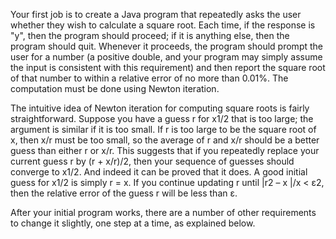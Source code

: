 Your first job is to create a Java program that repeatedly asks the user whether they wish to calculate a square root. Each time, if the response is "y", then the program should proceed; if it is anything else, then the program should quit. Whenever it proceeds, the program should prompt the user for a number (a positive double, and your program may simply assume the input is consistent with this requirement) and then report the square root of that number to within a relative error of no more than 0.01%. The computation must be done using Newton iteration.

The intuitive idea of Newton iteration for computing square roots is fairly straightforward. Suppose you have a guess r for x1/2 that is too large; the argument is similar if it is too small. If r is too large to be the square root of x, then x/r must be too small, so the average of r and x/r should be a better guess than either r or x/r. This suggests that if you repeatedly replace your current guess r by (r + x/r)/2, then your sequence of guesses should converge to x1/2. And indeed it can be proved that it does. A good initial guess for x1/2 is simply r = x. If you continue updating r until |r2 – x |/x < ε2, then the relative error of the guess r will be less than ε.

After your initial program works, there are a number of other requirements to change it slightly, one step at a time, as explained below.
